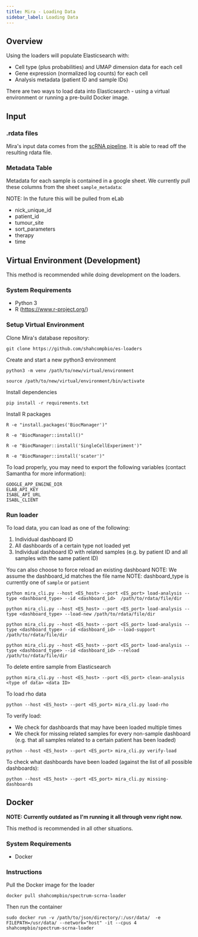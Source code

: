 ```yaml
---
title: Mira - Loading Data
sidebar_label: Loading Data
---
```


## Overview

Using the loaders will populate Elasticsearch with:

- Cell type (plus probabilities) and UMAP dimension data for each cell
- Gene expression (normalized log counts) for each cell
- Analysis metadata (patient ID and sample IDs)

There are two ways to load data into Elasticsearch - using a virtual environment or running a pre-build Docker image.

## Input

### .rdata files

Mira's input data comes from the [scRNA pipeline](https://github.com/shahcompbio/SCRNApipeline). It is able to read off the resulting rdata file.

### Metadata Table

Metadata for each sample is contained in a google sheet. We currently pull these columns from the sheet `sample_metadata`:

NOTE: In the future this will be pulled from eLab

- nick_unique_id
- patient_id
- tumour_site
- sort_parameters
- therapy
- time

## Virtual Environment (Development)

This method is recommended while doing development on the loaders.

### System Requirements

- Python 3
- R (https://www.r-project.org/)

### Setup Virtual Environment

Clone Mira's database repository:

```
git clone https://github.com/shahcompbio/es-loaders
```

Create and start a new python3 environment

```
python3 -m venv /path/to/new/virtual/environment

source /path/to/new/virtual/environment/bin/activate
```

Install dependencies

```
pip install -r requirements.txt
```

Install R packages

```
R -e "install.packages('BiocManager')"

R -e "BiocManager::install()"

R -e "BiocManager::install('SingleCellExperiment')"

R -e "BiocManager::install('scater')"
```

To load properly, you may need to export the following variables (contact Samantha for more information):

```
GOOGLE_APP_ENGINE_DIR
ELAB_API_KEY
ISABL_API_URL
ISABL_CLIENT
```

### Run loader

To load data, you can load as one of the following:

1. Individual dashboard ID
2. All dashboards of a certain type not loaded yet
3. Individual dashboard ID with related samples (e.g. by patient ID and all samples with the same patient ID)

You can also choose to force reload an existing dashboard
NOTE: We assume the dashboard_id matches the file name
NOTE: dashboard_type is currently one of `sample` or `patient`

```
python mira_cli.py --host <ES_host> --port <ES_port> load-analysis --type <dashboard_type> --id <dashboard_id>  /path/to/rdata/file/dir

python mira_cli.py --host <ES_host> --port <ES_port> load-analysis --type <dashboard_type> --load-new /path/to/rdata/file/dir

python mira_cli.py --host <ES_host> --port <ES_port> load-analysis --type <dashboard_type> --id <dashboard_id> --load-support /path/to/rdata/file/dir

python mira_cli.py --host <ES_host> --port <ES_port> load-analysis --type <dashboard_type> --id <dashboard_id> --reload /path/to/rdata/file/dir
```

To delete entire sample from Elasticsearch

```
python mira_cli.py --host <ES_host> --port <ES_port> clean-analysis <type of data> <data ID>
```

To load rho data

```
python --host <ES_host> --port <ES_port> mira_cli.py load-rho
```

To verify load:

- We check for dashboards that may have been loaded multiple times
- We check for missing related samples for every non-sample dashboard (e.g. that all samples related to a certain patient has been loaded)

```
python --host <ES_host> --port <ES_port> mira_cli.py verify-load
```

To check what dashboards have been loaded (against the list of all possible dashboards):

```
python --host <ES_host> --port <ES_port> mira_cli.py missing-dashboards
```

## Docker

**NOTE: Currently outdated as I'm running it all through venv right now.**

This method is recommended in all other situations.

### System Requirements

- Docker

### Instructions

Pull the Docker image for the loader

```
docker pull shahcompbio/spectrum-scrna-loader
```

Then run the container

```
sudo docker run -v /path/to/json/directory/:/usr/data/  -e FILEPATH=/usr/data/ --network="host" -it --cpus 4 shahcompbio/spectrum-scrna-loader
```
